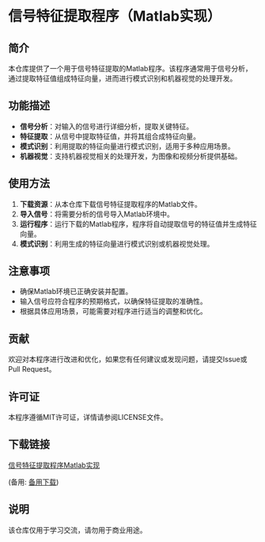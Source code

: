 # 信号特征提取程序（Matlab实现）

## 简介

本仓库提供了一个用于信号特征提取的Matlab程序。该程序通常用于信号分析，通过提取特征值组成特征向量，进而进行模式识别和机器视觉的处理开发。

## 功能描述

- **信号分析**：对输入的信号进行详细分析，提取关键特征。
- **特征提取**：从信号中提取特征值，并将其组合成特征向量。
- **模式识别**：利用提取的特征向量进行模式识别，适用于多种应用场景。
- **机器视觉**：支持机器视觉相关的处理开发，为图像和视频分析提供基础。

## 使用方法

1. **下载资源**：从本仓库下载信号特征提取程序的Matlab文件。
2. **导入信号**：将需要分析的信号导入Matlab环境中。
3. **运行程序**：运行下载的Matlab程序，程序将自动提取信号的特征值并生成特征向量。
4. **模式识别**：利用生成的特征向量进行模式识别或机器视觉处理。

## 注意事项

- 确保Matlab环境已正确安装并配置。
- 输入信号应符合程序的预期格式，以确保特征提取的准确性。
- 根据具体应用场景，可能需要对程序进行适当的调整和优化。

## 贡献

欢迎对本程序进行改进和优化，如果您有任何建议或发现问题，请提交Issue或Pull Request。

## 许可证

本程序遵循MIT许可证，详情请参阅LICENSE文件。

## 下载链接
[信号特征提取程序Matlab实现](https://pan.quark.cn/s/598f5c23217a) 

(备用: [备用下载](https://pan.baidu.com/s/1LNXXGgz_8gFtoK4j37AUQA?pwd=1234))

## 说明

该仓库仅用于学习交流，请勿用于商业用途。
